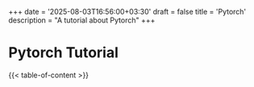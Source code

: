 +++
date = '2025-08-03T16:56:00+03:30'
draft = false
title = 'Pytorch'
description = "A tutorial about Pytorch"
+++

# Pytorch Tutorial

{{< table-of-content >}}
